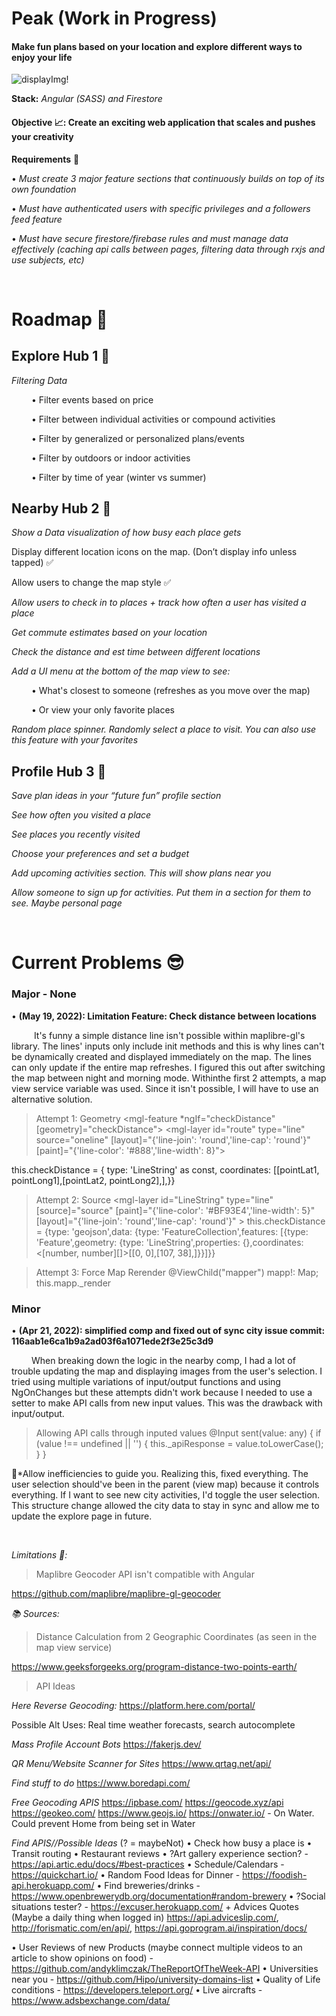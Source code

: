 # Peak (Work in Progress)   
#### Make fun plans based on your location and explore different ways to enjoy your life

![displayImg!](src/assets/peakProgress.png)

**Stack:** *Angular (SASS) and Firestore*

#### **Objective 📈:** **Create an exciting web application that scales and pushes your creativity**

**Requirements** 🚦

• *Must create 3 major feature sections that continuously builds on top of its own foundation*

• *Must have authenticated users with specific privileges and a followers feed feature*

• *Must have secure firestore/firebase rules and must manage data effectively (caching api calls between pages, filtering data through rxjs and use subjects, etc)*



&nbsp;

# Roadmap 📜

## Explore Hub 1 🌌

*Filtering Data*

&emsp; &emsp;• Filter events based on price

&emsp; &emsp;• Filter between individual activities or compound activities

&emsp; &emsp;• Filter by generalized or personalized plans/events

&emsp; &emsp;• Filter by outdoors or indoor activities

&emsp; &emsp;• Filter by time of year (winter vs summer)



## Nearby Hub 2 🌌

*Show a Data visualization of how busy each place gets*

Display different location icons on the map. (Don’t display info unless tapped) ✅

Allow users to change the map style ✅

*Allow users to check in to places + track how often a user has visited a place*

*Get commute estimates based on your location*

*Check the distance and est time between different locations*

*Add a UI menu at the bottom of the map view to see:*

&emsp; &emsp;• What's closest to someone (refreshes as you move over the map)

&emsp; &emsp;• Or view your only favorite places

*Random place spinner. Randomly select a place to visit. You can also use this feature with your favorites*



## Profile Hub 3 🌌

*Save plan ideas in your “future fun” profile section*

*See how often you visited a place* 

*See places you recently visited*

*Choose your preferences and set a budget*

*Add upcoming activities section. This will show plans near you*

*Allow someone to sign up for activities. Put them in a section for them to see. Maybe personal page*

&emsp; &emsp;

# Current Problems 😎

### Major - None


• **(May 19, 2022): Limitation Feature: Check distance between locations**

&emsp; &emsp; It's funny a simple distance line isn't possible within maplibre-gl's library. The lines' inputs only include init methods and this is why lines can't be dynamically created and displayed immediately on the map. The lines can only update if the entire map refreshes. I figured this out after switching 
the map between night and morning mode. Withinthe first 2 attempts, a map view service variable was used. Since it isn't possible, I will have to use an alternative solution. 


 >Attempt 1: Geometry 
  <mgl-geojson-source id="oneline"><mgl-feature *ngIf="checkDistance" [geometry]="checkDistance"></mgl-feature></mgl-geojson-source>
  <mgl-layer id="route" type="line" source="oneline" [layout]="{'line-join': 'round','line-cap': 'round'}" [paint]="{'line-color': '#888','line-width': 8}"></mgl-layer>

  this.checkDistance = {  type: 'LineString' as const, coordinates: [[pointLat1, pointLong1],[pointLat2, pointLong2],],}}

  >Attempt 2: Source
  <mgl-layer id="LineString" type="line" [source]="source" [paint]="{'line-color': '#BF93E4','line-width': 5}" [layout]="{'line-join': 'round','line-cap': 'round'}" ></mgl-layer>
  this.checkDistance = {type: 'geojson',data: {type: 'FeatureCollection',features: [{type: 'Feature',geometry: {type: 'LineString',properties: {},coordinates: <[number, number][]>[[0, 0],[107, 38],]}}]}}

  >Attempt 3: Force Map Rerender
  @ViewChild("mapper") mapp!: Map;
  this.mapp._render

  

### Minor

• **(Apr 21, 2022): simplified comp and fixed out of sync city issue  commit: 116aab1e6ca1b9a2ad03f6a1071ede2f3e25c3d9**

&emsp; &emsp;When breaking down the logic in the nearby comp, I had a lot of trouble updating the map and displaying images from the user's selection. 
I tried using multiple variations of input/output functions and using NgOnChanges but these attempts didn't work because I needed
to use a setter to make API calls from new input values. This was the drawback with input/output.

> Allowing API calls through inputed values
  @Input sent(value: any) {
     if (value !== undefined || '') {
       this._apiResponse = value.toLowerCase(); 
      }
  }
  
🔑*Allow inefficiencies to guide you. Realizing this, fixed everything. The user selection should've been in the parent (view map) because it controls everything. If I want to see new city activities, I'd toggle the user selection. This structure change allowed the city data to stay in sync and allow me to update the explore page in future.

&nbsp;


*Limitations 📜:*

>Maplibre Geocoder API isn't compatible with Angular

  https://github.com/maplibre/maplibre-gl-geocoder



*📚 Sources:*

> Distance Calculation from 2 Geographic Coordinates (as seen in the map view service)

  https://www.geeksforgeeks.org/program-distance-two-points-earth/



> API Ideas 

  *Here Reverse Geocoding:*
  https://platform.here.com/portal/

  Possible Alt Uses: Real time weather forecasts, search autocomplete

  *Mass Profile Account Bots*
  https://fakerjs.dev/

  *QR Menu/Website Scanner for Sites*
  https://www.qrtag.net/api/

  *Find stuff to do*
  https://www.boredapi.com/

  *Free Geocoding APIS*
  https://ipbase.com/
  https://geocode.xyz/api
  https://geokeo.com/
  https://www.geojs.io/
  https://onwater.io/ - On Water. Could prevent Home from being set in Water



  *Find APIS//Possible Ideas* (? = maybeNot)
  • Check how busy a place is
  • Transit routing
  • Restaurant reviews
  • ?Art gallery experience section? - https://api.artic.edu/docs/#best-practices 
  • Schedule/Calendars - https://quickchart.io/
  • Random Food Ideas for Dinner - https://foodish-api.herokuapp.com/
  • Find breweries/drinks - https://www.openbrewerydb.org/documentation#random-brewery
  • ?Social situations tester? - https://excuser.herokuapp.com/ + Advices Quotes (Maybe a daily thing when logged in) https://api.adviceslip.com/, http://forismatic.com/en/api/, https://api.goprogram.ai/inspiration/docs/

  • User Reviews of new Products (maybe connect multiple videos to an article to show opinions on food) - https://github.com/andyklimczak/TheReportOfTheWeek-API
  • Universities near you - https://github.com/Hipo/university-domains-list
  • Quality of Life conditions - https://developers.teleport.org/
  • Live aircrafts - https://www.adsbexchange.com/data/
